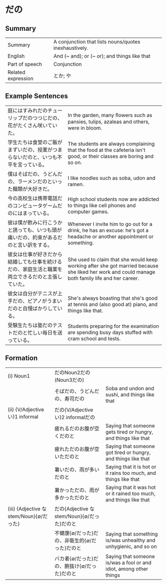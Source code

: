 # だの

## Summary

<table><tr>   <td>Summary</td>   <td>A conjunction that lists nouns/quotes inexhaustively.</td></tr><tr>   <td>English</td>   <td>And (~ and); or (~ or); and things like that</td></tr><tr>   <td>Part of speech</td>   <td>Conjunction</td></tr><tr>   <td>Related expression</td>   <td>とか; や</td></tr></table>

## Example Sentences

<table><tr>   <td>庭にはすみれだのチューリップだのつつじだの、花がたくさん咲いていた。</td>   <td>In the garden, many ﬂowers such as pansies, tulips, azaleas and others, were in bloom.</td></tr><tr>   <td>学生たちは食堂のご飯がまずいだの、授業がつまらないだのと、いつも不平を言っている。</td>   <td>The students are always complaining that the food at the cafeteria isn't good, or their classes are boring and so on.</td></tr><tr>   <td>僕はそばだの、うどんだの、ラーメンだのといった麺類が大好きだ。</td>   <td>I like noodles such as soba, udon and ramen.</td></tr><tr>   <td>今の高校生は携帯電話だのコンピュータゲームだのにはまっている。</td>   <td>High school students now are addicted to things like cell phones and computer games.</td></tr><tr>   <td>彼は僕が飲みに行こうかと誘っても、いつも頭が痛いだの、約束があるだのと言い訳をする。</td>   <td>Whenever I invite him to go out for a drink, he has an excuse: he's got a headache or another appointment or something.</td></tr><tr>   <td>彼女は仕事が好きだから結婚しても仕事を続けるだの、家庭生活と職業を両立できるだのと主張していた。</td>   <td>She used to claim that she would keep working after she got married because she liked her work and could manage both family life and her career.</td></tr><tr>   <td>彼女は自分がテニスが上手だの、ピアノがうまいだのと自慢ばかりしている。</td>   <td>She's always boasting that she's good at tennis and (also good at) piano, and things like that.</td></tr><tr>   <td>受験生たちは塾だのテストだのと忙しい毎日を送っている。</td>   <td>Students preparing for the examination are spending busy days stuffed with cram school and tests.</td></tr></table>

## Formation

<table class="table"><tbody><tr class="tr head"><td class="td"><span class="numbers">(i)</span> <span class="bold">Noun<span class="subscript">1</span></span></td><td class="td"><span class="concept">だの</span><span>Noun<span class="subscript">2</span></span><span class="concept">だの</span><span>(Noun<span class="subscript">3</span></span><span class="concept">だの</span><span>)</span> </td><td class="td"></td></tr><tr class="tr"><td class="td"></td><td class="td"><span>そば</span><span class="concept">だの</span><span>、うどん</span><span class="concept">だの</span><span>、寿司</span><span class="concept">だの</span></td><td class="td"><span>Soba and undon and sushi, and things like that</span></td></tr><tr class="tr head"><td class="td"><span class="numbers">(ii)</span> <span class="bold">{V/Adjectiveい}1 informal</span></td><td class="td"><span class="concept">だの</span><span>{V/Adjectiveい}2 informal</span><span class="concept">だの</span></td><td class="td"></td></tr><tr class="tr"><td class="td"></td><td class="td"><span>疲れる</span><span class="concept">だの</span><span>お腹が空く</span><span class="concept">だの</span><span>と</span></td><td class="td"><span>Saying that someone gets tired or hungry, and things like that</span></td></tr><tr class="tr"><td class="td"></td><td class="td"><span>疲れた</span><span class="concept">だの</span><span>お腹が空いた</span><span class="concept">だの</span><span>と</span></td><td class="td"><span>Saying that someone got tired or hungry, and things like that</span></td></tr><tr class="tr"><td class="td"></td><td class="td"><span>暑い</span><span class="concept">だの</span><span>、雨が多い</span><span class="concept">だの</span><span>と</span></td><td class="td"><span>Saying that it is hot or it rains too much, and things like that</span></td></tr><tr class="tr"><td class="td"></td><td class="td"><span>暑かった</span><span class="concept">だの</span><span>、雨が多かった</span><span class="concept">だの</span><span>と</span></td><td class="td"><span>Saying that it was hot or it rained too much, and things like that</span></td></tr><tr class="tr head"><td class="td"><span class="numbers">(iii)</span> <span class="bold">{Adjective な stem/Noun}{∅/だった}</span></td><td class="td"><span class="concept">だの</span><span>{Adjective な stem/Noun}{∅/だった}</span><span class="concept">だの</span><span>と</span></td><td class="td"></td></tr><tr class="tr"><td class="td"></td><td class="td"><span>不健康{∅/だった}</span><span class="concept">だの</span><span>、非衛生的{∅/だった}</span><span class="concept">だの</span><span>と</span></td><td class="td"><span>Saying that something is/was unhealthy and unhygienic, and so on</span></td></tr><tr class="tr"><td class="td"></td><td class="td"><span>バカ者{∅/だった}</span><span class="concept">だの</span><span>、腑抜け{∅/だった}</span><span class="concept">だの</span><span>と</span></td><td class="td"><span>Saying that someone is/was a fool or and idiot, among other things</span></td></tr></tbody></table>

